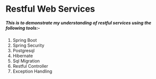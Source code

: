 <H1>Restful Web Services </H1>

<h5>This is to demonstrate my understanding of restful services using the following tools:- </h5>
<ol>
    <li>   Spring Boot </li>
    <li>   Spring Security </li>
    <li>   Postgresql </li>
    <li>   Hibernate </li>
    <li>   Sql Migration </li>
    <li>   Restful Controller </li>
    <li>   Exception Handling </li>
</ol>


    
